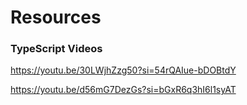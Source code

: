 # Resources

### TypeScript Videos

https://youtu.be/30LWjhZzg50?si=54rQAIue-bDOBtdY

https://youtu.be/d56mG7DezGs?si=bGxR6q3hI6l1syAT





